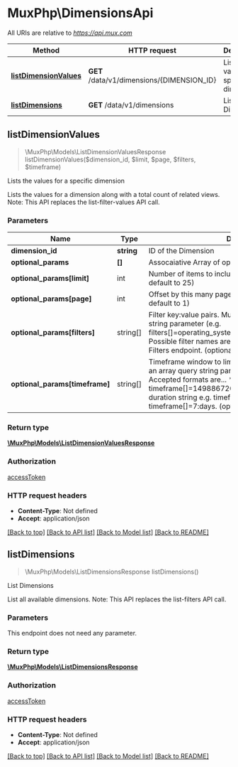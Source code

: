 # MuxPhp\DimensionsApi

All URIs are relative to *https://api.mux.com*

Method | HTTP request | Description
------------- | ------------- | -------------
[**listDimensionValues**](DimensionsApi.md#listDimensionValues) | **GET** /data/v1/dimensions/{DIMENSION_ID} | Lists the values for a specific dimension
[**listDimensions**](DimensionsApi.md#listDimensions) | **GET** /data/v1/dimensions | List Dimensions



## listDimensionValues

> \MuxPhp\Models\ListDimensionValuesResponse listDimensionValues($dimension_id, $limit, $page, $filters, $timeframe)

Lists the values for a specific dimension

Lists the values for a dimension along with a total count of related views.   Note: This API replaces the list-filter-values API call.

### Parameters


Name | Type | Description  | Notes
------------- | ------------- | ------------- | -------------
 **dimension_id** | **string**| ID of the Dimension |
**optional_params** | **[]** | Assocaiative Array of optional parameters, specifically: | (optional) |
**optional_params[limit]** | int | Number of items to include in the response (optional, default to 25)
**optional_params[page]** | int | Offset by this many pages, of the size of &#x60;limit&#x60; (optional, default to 1)
**optional_params[filters]** | string[] | Filter key:value pairs. Must be provided as an array query string parameter (e.g. filters[]&#x3D;operating_system:windows&amp;filters[]&#x3D;country:US).  Possible filter names are the same as returned by the List Filters endpoint. (optional)
**optional_params[timeframe]** | string[] | Timeframe window to limit results by. Must be provided as an array query string parameter (e.g. timeframe[]&#x3D;). Accepted formats are...   * array of epoch timestamps e.g. timeframe[]&#x3D;1498867200&amp;timeframe[]&#x3D;1498953600    * duration string e.g. timeframe[]&#x3D;24:hours or timeframe[]&#x3D;7:days. (optional)

### Return type

[**\MuxPhp\Models\ListDimensionValuesResponse**](../Model/ListDimensionValuesResponse.md)

### Authorization

[accessToken](../../README.md#accessToken)

### HTTP request headers

- **Content-Type**: Not defined
- **Accept**: application/json

[[Back to top]](#) [[Back to API list]](../../README.md#documentation-for-api-endpoints)
[[Back to Model list]](../../README.md#documentation-for-models)
[[Back to README]](../../README.md)


## listDimensions

> \MuxPhp\Models\ListDimensionsResponse listDimensions()

List Dimensions

List all available dimensions.  Note: This API replaces the list-filters API call.

### Parameters

This endpoint does not need any parameter.

### Return type

[**\MuxPhp\Models\ListDimensionsResponse**](../Model/ListDimensionsResponse.md)

### Authorization

[accessToken](../../README.md#accessToken)

### HTTP request headers

- **Content-Type**: Not defined
- **Accept**: application/json

[[Back to top]](#) [[Back to API list]](../../README.md#documentation-for-api-endpoints)
[[Back to Model list]](../../README.md#documentation-for-models)
[[Back to README]](../../README.md)

